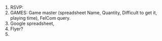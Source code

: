 1. RSVP: 
2. GAMES: Game master (spreadsheet Name, Quantity, Difficult to get it, playing time), FelCom query. 
3. Google spreadsheet,
4. Flyer? 
5. 